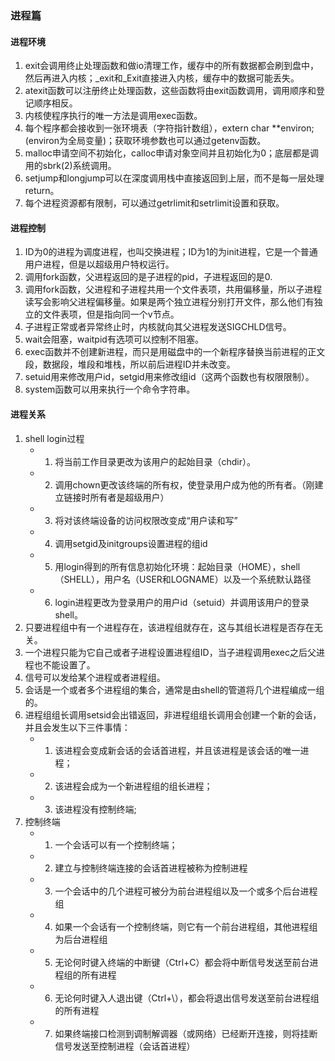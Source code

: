 
### 进程篇
#### 进程环境
1. exit会调用终止处理函数和做io清理工作，缓存中的所有数据都会刷到盘中，然后再进入内核；_exit和_Exit直接进入内核，缓存中的数据可能丢失。
2. atexit函数可以注册终止处理函数，这些函数将由exit函数调用，调用顺序和登记顺序相反。
3. 内核使程序执行的唯一方法是调用exec函数。
4. 每个程序都会接收到一张环境表（字符指针数组），extern char **environ;(environ为全局变量)；获取环境参数也可以通过getenv函数。
5. malloc申请空间不初始化，calloc申请对象空间并且初始化为0；底层都是调用的sbrk(2)系统调用。
6. setjump和longjump可以在深度调用栈中直接返回到上层，而不是每一层处理return。
7. 每个进程资源都有限制，可以通过getrlimit和setrlimit设置和获取。

#### 进程控制
1. ID为0的进程为调度进程，也叫交换进程；ID为1的为init进程，它是一个普通用户进程，但是以超级用户特权运行。
2. 调用fork函数，父进程返回的是子进程的pid，子进程返回的是0.
3. 调用fork函数，父进程和子进程共用一个文件表项，共用偏移量，所以子进程读写会影响父进程偏移量。如果是两个独立进程分别打开文件，那么他们有独立的文件表项，但是指向同一个v节点。
4. 子进程正常或者异常终止时，内核就向其父进程发送SIGCHLD信号。
5. wait会阻塞，waitpid有选项可以控制不阻塞。
6. exec函数并不创建新进程，而只是用磁盘中的一个新程序替换当前进程的正文段，数据段，堆段和堆栈，所以前后进程ID并未改变。
7. setuid用来修改用户id，setgid用来修改组id（这两个函数也有权限限制）。
8. system函数可以用来执行一个命令字符串。


#### 进程关系
1. shell login过程
    - 1. 将当前工作目录更改为该用户的起始目录（chdir）。
    - 2. 调用chown更改该终端的所有权，使登录用户成为他的所有者。（刚建立链接时所有者是超级用户）
    - 3. 将对该终端设备的访问权限改变成“用户读和写”
    - 4. 调用setgid及initgroups设置进程的组id
    - 5. 用login得到的所有信息初始化环境：起始目录（HOME），shell（SHELL），用户名（USER和LOGNAME）以及一个系统默认路径
    - 6. login进程更改为登录用户的用户id（setuid）并调用该用户的登录shell。
2. 只要进程组中有一个进程存在，该进程组就存在，这与其组长进程是否存在无关。
3. 一个进程只能为它自己或者子进程设置进程组ID，当子进程调用exec之后父进程也不能设置了。
4. 信号可以发给某个进程或者进程组。
5. 会话是一个或者多个进程组的集合，通常是由shell的管道将几个进程编成一组的。
6. 进程组组长调用setsid会出错返回，非进程组组长调用会创建一个新的会话，并且会发生以下三件事情：
    - 1. 该进程会变成新会话的会话首进程，并且该进程是该会话的唯一进程；
    - 2. 该进程会成为一个新进程组的组长进程；
    - 3. 该进程没有控制终端;
7. 控制终端
    - 1. 一个会话可以有一个控制终端；
    - 2. 建立与控制终端连接的会话首进程被称为控制进程
    - 3. 一个会话中的几个进程可被分为前台进程组以及一个或多个后台进程组
    - 4. 如果一个会话有一个控制终端，则它有一个前台进程组，其他进程组为后台进程组
    - 5. 无论何时键入终端的中断键（Ctrl+C）都会将中断信号发送至前台进程组的所有进程
    - 6. 无论何时键入人退出键（Ctrl+\），都会将退出信号发送至前台进程组的所有进程
    - 7. 如果终端接口检测到调制解调器（或网络）已经断开连接，则将挂断信号发送至控制进程（会话首进程）




